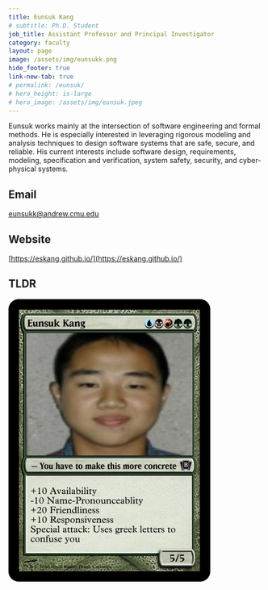 ```yaml
---
title: Eunsuk Kang
# subtitle: Ph.D. Student
job_title: Assistant Professor and Principal Investigator
category: faculty
layout: page
image: /assets/img/eunsukk.png
hide_footer: true
link-new-tab: true
# permalink: /eunsuk/
# hero_height: is-large
# hero_image: /assets/img/eunsuk.jpeg
---
```


Eunsuk works mainly at the intersection of software engineering and formal methods. He is especially interested in leveraging rigorous modeling and analysis techniques to design software systems that are safe, secure, and reliable. His current interests include software design, requirements, modeling, specification and verification, system safety, security, and cyber-physical systems.
​
## Email ##
[eunsukk@andrew.cmu.edu](mailto:eunsukk@andrew.cmu.edu)
​
## Website ##
[https://eskang.github.io/](https://eskang.github.io/)


## TLDR ##
![alt text](/assets/img/eunsuk.jpeg)





